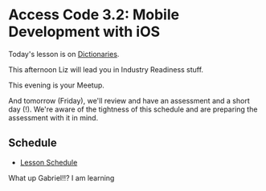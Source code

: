 # Access Code 3.2: Mobile Development with iOS

Today's lesson is on [Dictionaries](/lessons/dictionaries). 

This afternoon Liz will lead you in Industry Readiness stuff.

This evening is your Meetup.

And tomorrow (Friday), we'll review and have an assessment and a short day (!). We're
aware of the tightness of this schedule and are preparing the assessment with it in mind.

## Schedule

- [Lesson Schedule](schedule.md)

What up Gabriel!!? I am learning 
